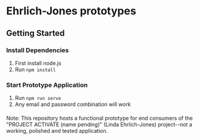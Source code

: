 # Ehrlich-Jones prototypes

## Getting Started

### Install Dependencies

1. First install node.js
2. Run `npm install`

### Start Prototype Application
1. Run `npm run serve`
2. Any email and password combination will work

####
Note: This repository hosts a functional prototype for end consumers of the "PROJECT ACTIVATE (name pending)" (Linda Ehrlich-Jones) project--not a working, polished and tested application. 